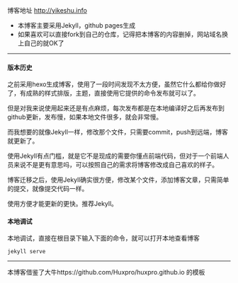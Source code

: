 博客地址 http://yikeshu.info

- 本博客主要采用Jekyll，github pages生成
- 如果喜欢可以直接fork到自己的仓库，记得把本博客的内容删掉，网站域名换上自己的就OK了


---
#### 版本历史

之前采用hexo生成博客，使用了一段时间发现不太方便，虽然它什么都给你做好了，有成熟的样式排版，主题，直接使用它提供的命令发布就可以了。

但是对我来说使用起来还是有点麻烦，每次发布都是在本地编译好之后再发布到github更新，发布慢，如果本地文件很多，就会非常慢。

而我想要的就像Jekyll一样，修改那个文件，只需要commit，push到远端，博客就更新了。

使用Jekyll有点门槛，就是它不是现成的需要你懂点前端代码，但对于一个前端人员来说不是更有意思吗，可以按照自己的需求将博客修改成自己喜欢的样子。

博客迁移之后，使用Jekyll确实很方便，修改某个文件，添加博客文章，只需简单的提交，就像提交代码一样。

使用方便才能更新的更快。推荐Jekyll。

#### 本地调试

本地调试，直接在根目录下输入下面的命令，就可以打开本地查看博客

```
jekyll serve
```
---

本博客借鉴了大牛https://github.com/Huxpro/huxpro.github.io 的模板
